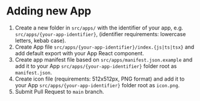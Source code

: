 # Adding new App

1. Create a new folder in `src/apps/` with the identifier of your app, e.g. `src/apps/{your-app-identifier}`, (identifier requirements: lowercase letters, kebab case).
2. Create App file `src/apps/{your-app-identifier}/index.{js|ts|tsx}` and add default export with your App React component.
3. Create app manifest file based on `src/apps/manifest.json.example` and add it to your App `src/apps/{your-app-identifier}` folder root as `manifest.json`.
4. Create icon file (requirements: 512x512px, PNG format) and add it to your App `src/apps/{your-app-identifier}` folder root as `icon.png`.
5. Submit Pull Request to `main` branch.
